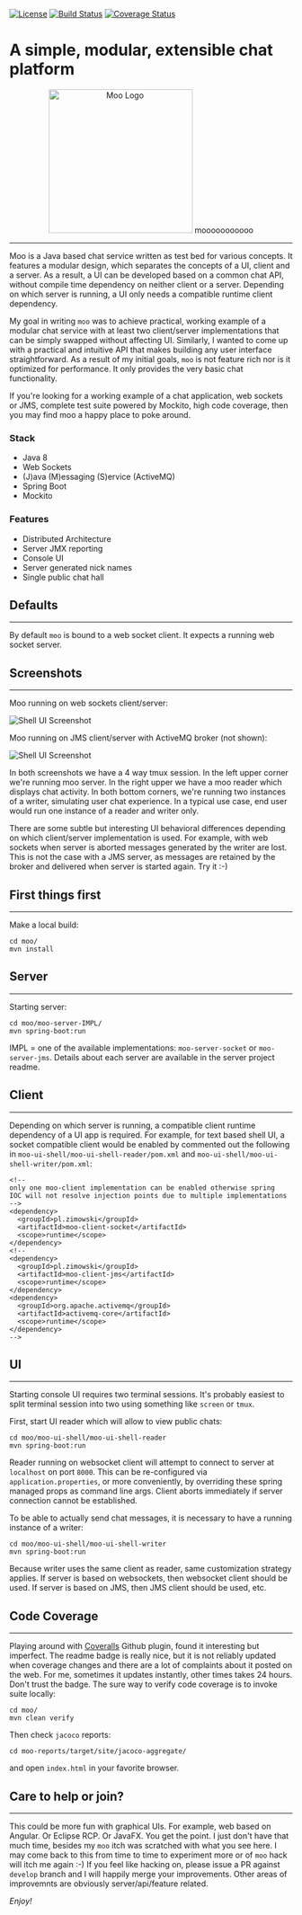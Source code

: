[![License](https://img.shields.io/badge/License-Apache%202.0-blue.svg)](https://opensource.org/licenses/Apache-2.0) [![Build Status](https://travis-ci.org/mrazjava/moo.svg?branch=develop)](https://travis-ci.org/mrazjava/moo?branch=develop) [![Coverage Status](https://coveralls.io/repos/github/mrazjava/moo/badge.svg?branch=develop)](https://coveralls.io/github/mrazjava/moo?branch=develop)

# A simple, modular, extensible chat platform
<p align="center"><img src="moo.png" width=256 alt="Moo Logo"/> mooooooooooo</p>

---------------------
Moo is a Java based chat service written as test bed for various concepts. It 
features a modular design, which separates the concepts of a UI, client and a 
server. As a result, a UI can be developed based on a common chat API, without 
compile time dependency on neither client or a server. Depending on which server 
is running, a UI only needs a compatible runtime client dependency.

My goal in writing `moo` was to achieve practical, working example of a 
modular chat service with at least two client/server implementations that 
can be simply swapped without affecting UI. Similarly, I wanted to come up with a 
practical and intuitive API that makes building any user interface straightforward. 
As a result of my initial goals, `moo` is not feature rich nor is it optimized for 
performance. It only provides the very basic chat functionality.

If you're looking for a working example of a chat application, web sockets or 
JMS, complete test suite powered by Mockito, high code coverage, then you may 
find moo a happy place to poke around.

### Stack

 * Java 8
 * Web Sockets
 * (J)ava (M)essaging (S)ervice (ActiveMQ)
 * Spring Boot
 * Mockito

### Features

 * Distributed Architecture
 * Server JMX reporting
 * Console UI
 * Server generated nick names
 * Single public chat hall

## Defaults
---------------------
By default `moo` is bound to a web socket client. It expects a running web 
socket server.

## Screenshots
---------------------
Moo running on web sockets client/server:

![Shell UI Screenshot](/docs/images/moo-ui-shell-sockets.png?raw=true "Moo Shell UI in Action")

Moo running on JMS client/server with ActiveMQ broker (not shown):

![Shell UI Screenshot](/docs/images/moo-ui-shell-jms.png?raw=true "Moo Shell UI in Action")

In both screenshots we have a 4 way tmux session. In the left upper corner we're running moo server. In 
the right upper we have a moo reader which displays chat activity. In both bottom corners, 
we're running two instances of a writer, simulating user chat experience. In a typical use 
case, end user would run one instance of a reader and writer only.

There are some subtle but interesting UI behavioral differences depending on 
which client/server implementation is used. For example, with web sockets when 
server is aborted messages generated by the writer are lost. This is not the 
case with a JMS server, as messages are retained by the broker and delivered 
when server is started again. Try it :-)

## First things first
---------------------
Make a local build:
```
cd moo/
mvn install
```

## Server
---------------------
Starting server:
```
cd moo/moo-server-IMPL/
mvn spring-boot:run
```
IMPL = one of the available implementations: `moo-server-socket` or 
`moo-server-jms`. Details about each server are available in the server 
project readme.

## Client
---------------------
Depending on which server is running, a compatible client runtime dependency 
of a UI app is required. For example, for text based shell UI, a socket compatible 
client would be enabled by commented out the following in `moo-ui-shell/moo-ui-shell-reader/pom.xml` 
and `moo-ui-shell/moo-ui-shell-writer/pom.xml`:
```
<!--
only one moo-client implementation can be enabled otherwise spring 
IOC will not resolve injection points due to multiple implementations
-->
<dependency>
  <groupId>pl.zimowski</groupId>
  <artifactId>moo-client-socket</artifactId>
  <scope>runtime</scope>
</dependency>
<!--
<dependency>
  <groupId>pl.zimowski</groupId>
  <artifactId>moo-client-jms</artifactId>
  <scope>runtime</scope>
</dependency>
<dependency>
  <groupId>org.apache.activemq</groupId>
  <artifactId>activemq-core</artifactId>
  <scope>runtime</scope>
</dependency>
-->
```

## UI
---------------------
Starting console UI requires two terminal sessions. It's probably easiest to 
split terminal session into two using something like `screen` or `tmux`.

First, start UI reader which will allow to view public chats:
```
cd moo/moo-ui-shell/moo-ui-shell-reader
mvn spring-boot:run
```
Reader running on websocket client will attempt to connect to server at 
`localhost` on port `8000`. This can be re-configured via 
`application.properties`, or more conveniently, by overriding these spring 
managed props as command line args. Client aborts immediately if server 
connection cannot be established.

To be able to actually send chat messages, it is necessary to have a running 
instance of a writer:
```
cd moo/moo-ui-shell/moo-ui-shell-writer
mvn spring-boot:run
```
Because writer uses the same client as reader, same customization strategy 
applies. If server is based on websockets, then websocket client should be 
used. If server is based on JMS, then JMS client should be used, etc.

## Code Coverage
---------------------
Playing around with [Coveralls](https://coveralls.io/github/mrazjava/moo) Github plugin, 
found it interesting but imperfect. The readme badge is really nice, but it is not 
reliably updated when coverage changes and there are a lot of complaints about it posted 
on the web. For me, sometimes it updates instantly, other times takes 24 hours. Don't 
trust the badge. The sure way to verify code coverage is to invoke suite locally:
```
cd moo/
mvn clean verify
```
Then check `jacoco` reports:
```
cd moo-reports/target/site/jacoco-aggregate/
```
and open `index.html` in your favorite browser.

## Care to help or join?
---------------------
This could be more fun with graphical UIs. For example, web based on Angular. Or Eclipse 
RCP. Or JavaFX. You get the point. I just don't have that much time, besides my 
`moo` itch was scratched with what you see here. I may come back to this from time to 
time to experiment more or of `moo` hack will itch me again :-) If you feel like hacking on, 
please issue a PR against `develop` branch and I will happily merge your improvements. Other 
areas of improvemnts are obviously server/api/feature related.

*Enjoy!*